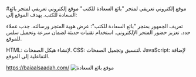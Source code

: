 #موقع إلكتروني تعريفي لمتجر "بائع السعادة للكتب"
موقع إلكتروني تعريفي لمتجر بائع السعادة للكتب. يهدف الموقع إلى:

تعريف الجمهور بمتجر "بائع السعادة للكتب":
عرض هوية المتجر ورسالته.
جذب عملاء جدد.
تعزيز حضور المتجر الإلكتروني.
استخدام تقنيات حديثة لضمان سرعة وتحميل سلس للموقع.


HTML: لإنشاء هيكل الصفحات.
CSS: لتنسيق وتجميل الصفحات.
JavaScript: لإضافة التفاعلية إلى الموقع.

https://baiaalsaadah.com/
![موقع بائع السعادة](https://github.com/almgdshi123/baiaalsaadah/assets/85642734/08eb9614-2776-439b-a165-a34b2b486e07)
